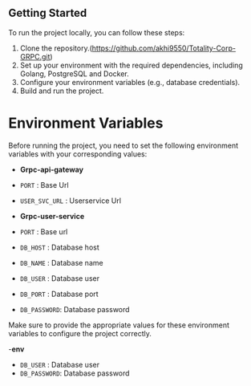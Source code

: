 
## Getting Started

To run the project locally, you can follow these steps:

1. Clone the repository.(https://github.com/akhi9550/Totality-Corp-GRPC.git)
2. Set up your environment with the required dependencies, including Golang, PostgreSQL and Docker.
3. Configure your environment variables (e.g., database credentials).
4. Build and run the project.


# Environment Variables

Before running the project, you need to set the following environment variables with your corresponding values:

- **Grpc-api-gateway**

- `PORT`         : Base Url
- `USER_SVC_URL` : Userservice Url

- **Grpc-user-service**

- `PORT`       : Base url
- `DB_HOST`    : Database host
- `DB_NAME`    : Database name
- `DB_USER`    : Database user
- `DB_PORT`    : Database port
- `DB_PASSWORD`: Database password

Make sure to provide the appropriate values for these environment variables to configure the project correctly.

-**env**

- `DB_USER`    : Database user
- `DB_PASSWORD`: Database password

